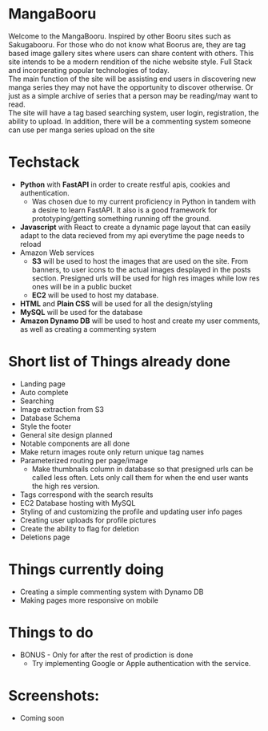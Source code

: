 # MangaBooru
Welcome to the MangaBooru. Inspired by other Booru sites such as Sakugabooru. For those who do not know what Boorus are, they are tag based image gallery sites where users can share content with others. This site intends to be a modern rendition of the niche website style. Full Stack and incorperating popular technologies of today.\
The main function of the site will be assisting end users in discovering new manga series they may not have the opportunity to discover otherwise. Or just as a simple archive of series that a person may be reading/may want to read.\
The site will have a tag based searching system, user login, registration, the ability to upload. In addition, there will be a commenting system someone can use per manga series upload on the site

# Techstack
* **Python** with **FastAPI** in order to create restful apis, cookies and authentication. 
  * Was chosen due to my current proficiency in Python in tandem with a desire to learn FastAPI. It also is a good framework for prototyping/getting something running off the ground.
* **Javascript** with React to create a dynamic page layout that can easily adapt to the data recieved from my api everytime the page needs to reload
* Amazon Web services
  * **S3** will be used to host the images that are used on the site. From banners, to user icons to the actual images desplayed in the posts section. Presigned urls will be used for high res images while low res ones will be in a public bucket
  * **EC2** will be used to host my database. 
* **HTML** and **Plain CSS** will be used for all the design/styling
* **MySQL** will be used for the database
* **Amazon Dynamo DB** will be used to host and create my user comments, as well as creating a commenting system

# Short list of Things already done
* Landing page
* Auto complete
* Searching
* Image extraction from S3
* Database Schema
* Style the footer 
* General site design planned
* Notable components are all done
* Make return images route only return unique tag names
* Parameterized routing per page/image
  * Make thumbnails column in database so that presigned urls can be called less often. Lets only call them for when the end user wants the high res version.
* Tags correspond with the search results
* EC2 Database hosting with MySQL
* Styling of and customizing the profile and updating user info pages
* Creating user uploads for profile pictures
* Create the ability to flag for deletion
* Deletions page
# Things currently doing
* Creating a simple commenting system with Dynamo DB
* Making pages more responsive on mobile
# Things to do
* BONUS - Only for after the rest of prodiction is done
  * Try implementing Google or Apple authentication with the service.

# Screenshots:
* Coming soon


